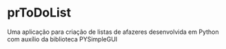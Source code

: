 # prToDoList
Uma aplicação para criação de listas de afazeres desenvolvida em Python com auxílio da biblioteca PYSimpleGUI 
